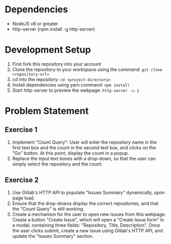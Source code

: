 # Dependencies
- NodeJS v8 or greater
- http-server (npm install -g http-server)

# Development Setup
1. First fork this repository into your account
1. Clone the repository to your workspace using the command: ```git clone <repository-url>```
1. cd into the repository: ```cd <project-directory>```
1. Install dependencies using yarn command: ```npm install```
1. Start http-server to preview the webpage: ```http-server -c-1```

# Problem Statement
## Exercise 1
1. Implement "Count Query": User will enter the repository name in the first text box and the count in the second text box, and clicks on the "Go" button. At this point, display the count in a popup.
1. Replace the input text boxes with a drop-down, so that the user can simply select the repository and the count.

## Exercise 2
1. Use Gitlab's HTTP API to populate "Issues Summary" dynamically, upon page load.
1. Ensure that the drop-downs display the correct repositories, and that the "Count Query" is still working.
1. Create a mechanism for the user to open new issues from this webpage. Create a button "Create Issue", which will open a "Create Issue form" in a modal, containing three fields: "Repository, Title, Description". Once the user clicks submit, create a new issue using Gitlab's HTTP API, and update the "Issues Summary" section.
